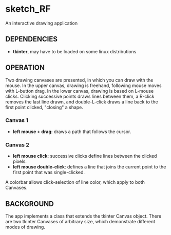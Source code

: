 # sketch_RF
An interactive drawing application

## DEPENDENCIES
- **tkinter**, may have to be loaded on some linux distributions

## OPERATION
Two drawing canvases are presented, in which you can draw with the mouse. In
the upper canvas, drawing is freehand, following mouse moves with L-button drag.
In the lower canvas, drawing is based on L-mouse clicks. Clicking successive points draws 
lines between them, a R-click removes the last line drawn, and double-L-click draws a 
line back to the first point clicked, "closing" a shape. 

### Canvas 1
- **left mouse + drag**: draws a path that follows the cursor.

### Canvas 2
- **left mouse click**: successive clicks define lines between the clicked pixels.
- **left mouse double-click**: defines a line that joins the current point
  to the first point that was single-clicked.

A colorbar allows click-selection of line color, which apply to both Canvases.

## BACKGROUND
The app implements a class that extends the tkinter Canvas object. There
are two tkinter Canvases of arbitrary size, which demonstrate different modes of 
drawing.
